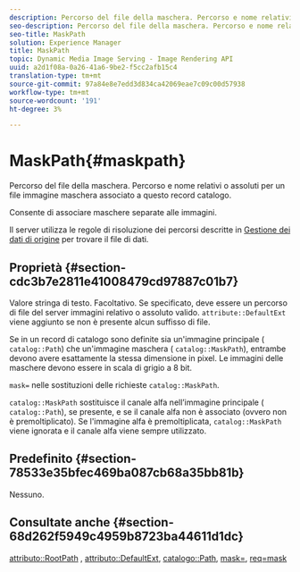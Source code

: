 ```yaml
---
description: Percorso del file della maschera. Percorso e nome relativi o assoluti per un file immagine maschera associato a questo record catalogo.
seo-description: Percorso del file della maschera. Percorso e nome relativi o assoluti per un file immagine maschera associato a questo record catalogo.
seo-title: MaskPath
solution: Experience Manager
title: MaskPath
topic: Dynamic Media Image Serving - Image Rendering API
uuid: a2d1f08a-0a26-41a6-9be2-f5cc2afb15c4
translation-type: tm+mt
source-git-commit: 97a84e8e7edd3d834ca42069eae7c09c00d57938
workflow-type: tm+mt
source-wordcount: '191'
ht-degree: 3%

---
```



# MaskPath{#maskpath}

Percorso del file della maschera. Percorso e nome relativi o assoluti per un file immagine maschera associato a questo record catalogo.

Consente di associare maschere separate alle immagini.

Il server utilizza le regole di risoluzione dei percorsi descritte in [Gestione dei dati di origine](/help/aem-is-ir-api/is-api/image-serving-api-ref/c-configuration-and-administration/c-configuration-and-administration.md) per trovare il file di dati.

## Proprietà {#section-cdc3b7e2811e41008479cd97887c01b7}

Valore stringa di testo. Facoltativo. Se specificato, deve essere un percorso di file del server immagini relativo o assoluto valido. `attribute::DefaultExt` viene aggiunto se non è presente alcun suffisso di file.

Se in un record di catalogo sono definite sia un&#39;immagine principale ( `catalog::Path`) che un&#39;immagine maschera ( `catalog::MaskPath`), entrambe devono avere esattamente la stessa dimensione in pixel. Le immagini delle maschere devono essere in scala di grigio a 8 bit.

`mask=` nelle sostituzioni delle richieste  `catalog::MaskPath`.

`catalog::MaskPath` sostituisce il canale alfa nell’immagine principale (  `catalog::Path`), se presente, e se il canale alfa non è associato (ovvero non è premoltiplicato). Se l&#39;immagine alfa è premoltiplicata, `catalog::MaskPath` viene ignorata e il canale alfa viene sempre utilizzato.

## Predefinito {#section-78533e35bfec469ba087cb68a35bb81b}

Nessuno.

## Consultate anche {#section-68d262f5949c4959b8723ba44611d1dc}

[attributo::RootPath](/help/aem-is-ir-api/is-api/image-catalog/image-serving-api-ref/c-image-catalog-reference/c-attributes-reference/r-rootpath.md) ,  [attributo::DefaultExt](/help/aem-is-ir-api/is-api/image-catalog/image-serving-api-ref/c-image-catalog-reference/c-attributes-reference/r-defaultext.md),  [catalogo::Path](../../../../../../is-api/image-catalog/image-serving-api-ref/c-image-catalog-reference/c-image-svg-data-reference/c-image-data-reference/r-path-cat.md#reference-306afcaff172440ca81b85da8d78213c),  [mask=](/help/aem-is-ir-api/is-api/http-ref/image-serving-api-ref/c-http-protocol-reference/c-command-reference/r-mask.md),  [req=mask](/help/aem-is-ir-api/is-api/http-ref/image-serving-api-ref/c-http-protocol-reference/c-command-reference/r-req/r-req.md)
